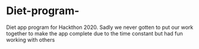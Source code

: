 # Diet-program-
Diet app program for Hackthon 2020. Sadly we never gotten to put our work together to make the app complete due to the time constant but had fun working with others 
